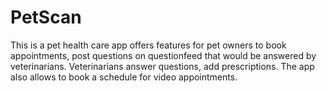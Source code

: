 # PetScan
This is a pet health care app offers features for pet owners to book appointments, post questions on questionfeed that would be answered by veterinarians. Veterinarians answer questions, add prescriptions. The app also allows to book a schedule for video appointments.
